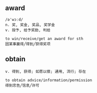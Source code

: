 ## award
```
/ə'wɔːd/
n. 奖, 奖金, 奖品, 奖学金
v. 授予, 给予奖励, 判给

to win/receive/get an award for sth
因某事赢得╱得到╱获得奖项
```

## obtain
```
v. 得到, 获得; 如愿以偿; 通用, 流行; 存在

to obtain advice/information/permission
得到忠告╱信息╱许可
```
